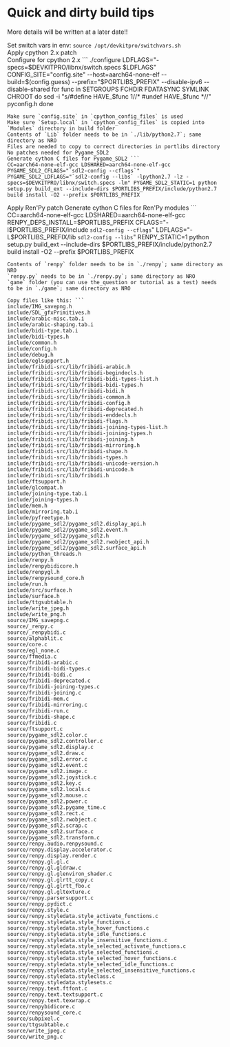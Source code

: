 # Quick and dirty build tips
More details will be written at a later date!!

Set switch vars in env: `source /opt/devkitpro/switchvars.sh`  
Apply cpython 2.x patch  
Configure for cpython 2.x ```
./configure LDFLAGS="-specs=$DEVKITPRO/libnx/switch.specs $LDFLAGS" CONFIG_SITE="config.site" --host=aarch64-none-elf --build=$(config.guess) --prefix="$PORTLIBS_PREFIX" --disable-ipv6 --disable-shared
for func in SETGROUPS FCHDIR FDATASYNC SYMLINK CHROOT
do
  sed -i "s/#define HAVE_$func 1/\/* #undef HAVE_$func *\//" pyconfig.h
done
```  
Make sure `config.site` in `cpython_config_files` is used  
Make sure `Setup.local` in `cpython_config_files` is copied into `Modules` directory in build folder  
Contents of `Lib` folder needs to be in `./lib/python2.7`; same directory as NRO  
Files are needed to copy to correct directories in portlibs directory  
No patches needed for Pygame_SDL2  
Generate cython C files for Pygame_SDL2 ```
CC=aarch64-none-elf-gcc LDSHARED=aarch64-none-elf-gcc PYGAME_SDL2_CFLAGS="`sdl2-config --cflags`" PYGAME_SDL2_LDFLAGS="`sdl2-config --libs` -lpython2.7 -lz -specs=$DEVKITPRO/libnx/switch.specs -lm" PYGAME_SDL2_STATIC=1 python setup.py build_ext --include-dirs $PORTLIBS_PREFIX/include/python2.7 build install -O2 --prefix $PORTLIBS_PREFIX
```  
Apply Ren'Py patch
Generate cython C files for Ren'Py modules ```
CC=aarch64-none-elf-gcc LDSHARED=aarch64-none-elf-gcc RENPY_DEPS_INSTALL=$PORTLIBS_PREFIX CFLAGS="-I$PORTLIBS_PREFIX/include `sdl2-config --cflags`" LDFLAGS="-L$PORTLIBS_PREFIX/lib `sdl2-config --libs`" RENPY_STATIC=1 python setup.py build_ext --include-dirs $PORTLIBS_PREFIX/include/python2.7 build install -O2 --prefix $PORTLIBS_PREFIX
```  
Contents of `renpy` folder needs to be in `./renpy`; same directory as NRO 
`renpy.py` needs to be in `./renpy.py`; same directory as NRO  
`game` folder (you can use the_question or tutorial as a test) needs to be in `./game`; same directory as NRO  

Copy files like this: ```
include/IMG_savepng.h
include/SDL_gfxPrimitives.h
include/arabic-misc.tab.i
include/arabic-shaping.tab.i
include/bidi-type.tab.i
include/bidi-types.h
include/common.h
include/config.h
include/debug.h
include/eglsupport.h
include/fribidi-src/lib/fribidi-arabic.h
include/fribidi-src/lib/fribidi-begindecls.h
include/fribidi-src/lib/fribidi-bidi-types-list.h
include/fribidi-src/lib/fribidi-bidi-types.h
include/fribidi-src/lib/fribidi-bidi.h
include/fribidi-src/lib/fribidi-common.h
include/fribidi-src/lib/fribidi-config.h
include/fribidi-src/lib/fribidi-deprecated.h
include/fribidi-src/lib/fribidi-enddecls.h
include/fribidi-src/lib/fribidi-flags.h
include/fribidi-src/lib/fribidi-joining-types-list.h
include/fribidi-src/lib/fribidi-joining-types.h
include/fribidi-src/lib/fribidi-joining.h
include/fribidi-src/lib/fribidi-mirroring.h
include/fribidi-src/lib/fribidi-shape.h
include/fribidi-src/lib/fribidi-types.h
include/fribidi-src/lib/fribidi-unicode-version.h
include/fribidi-src/lib/fribidi-unicode.h
include/fribidi-src/lib/fribidi.h
include/ftsupport.h
include/glcompat.h
include/joining-type.tab.i
include/joining-types.h
include/mem.h
include/mirroring.tab.i
include/pyfreetype.h
include/pygame_sdl2/pygame_sdl2.display_api.h
include/pygame_sdl2/pygame_sdl2.event.h
include/pygame_sdl2/pygame_sdl2.h
include/pygame_sdl2/pygame_sdl2.rwobject_api.h
include/pygame_sdl2/pygame_sdl2.surface_api.h
include/python_threads.h
include/renpy.h
include/renpybidicore.h
include/renpygl.h
include/renpysound_core.h
include/run.h
include/src/surface.h
include/surface.h
include/ttgsubtable.h
include/write_jpeg.h
include/write_png.h
source/IMG_savepng.c
source/_renpy.c
source/_renpybidi.c
source/alphablit.c
source/core.c
source/egl_none.c
source/ffmedia.c
source/fribidi-arabic.c
source/fribidi-bidi-types.c
source/fribidi-bidi.c
source/fribidi-deprecated.c
source/fribidi-joining-types.c
source/fribidi-joining.c
source/fribidi-mem.c
source/fribidi-mirroring.c
source/fribidi-run.c
source/fribidi-shape.c
source/fribidi.c
source/ftsupport.c
source/pygame_sdl2.color.c
source/pygame_sdl2.controller.c
source/pygame_sdl2.display.c
source/pygame_sdl2.draw.c
source/pygame_sdl2.error.c
source/pygame_sdl2.event.c
source/pygame_sdl2.image.c
source/pygame_sdl2.joystick.c
source/pygame_sdl2.key.c
source/pygame_sdl2.locals.c
source/pygame_sdl2.mouse.c
source/pygame_sdl2.power.c
source/pygame_sdl2.pygame_time.c
source/pygame_sdl2.rect.c
source/pygame_sdl2.rwobject.c
source/pygame_sdl2.scrap.c
source/pygame_sdl2.surface.c
source/pygame_sdl2.transform.c
source/renpy.audio.renpysound.c
source/renpy.display.accelerator.c
source/renpy.display.render.c
source/renpy.gl.gl.c
source/renpy.gl.gldraw.c
source/renpy.gl.glenviron_shader.c
source/renpy.gl.glrtt_copy.c
source/renpy.gl.glrtt_fbo.c
source/renpy.gl.gltexture.c
source/renpy.parsersupport.c
source/renpy.pydict.c
source/renpy.style.c
source/renpy.styledata.style_activate_functions.c
source/renpy.styledata.style_functions.c
source/renpy.styledata.style_hover_functions.c
source/renpy.styledata.style_idle_functions.c
source/renpy.styledata.style_insensitive_functions.c
source/renpy.styledata.style_selected_activate_functions.c
source/renpy.styledata.style_selected_functions.c
source/renpy.styledata.style_selected_hover_functions.c
source/renpy.styledata.style_selected_idle_functions.c
source/renpy.styledata.style_selected_insensitive_functions.c
source/renpy.styledata.styleclass.c
source/renpy.styledata.stylesets.c
source/renpy.text.ftfont.c
source/renpy.text.textsupport.c
source/renpy.text.texwrap.c
source/renpybidicore.c
source/renpysound_core.c
source/subpixel.c
source/ttgsubtable.c
source/write_jpeg.c
source/write_png.c
```
